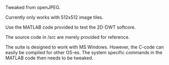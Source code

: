 Tweaked from openJPEG.

Currently only works with 512x512 image tiles.

Use the MATLAB code provided to test the 2D-DWT softcore.

The source code in /src are merely provided for reference.

The suite is designed to work with MS Windows.
However, the C-code can easily be compiled for other OS-es.
The system specific commands in the MATLAB code then needs to be tweaked.